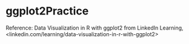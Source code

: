 # ggplot2Practice

Reference: Data Visualization in R with ggplot2 from LinkedIn Learning, 
<linkedin.com/learning/data-visualization-in-r-with-ggplot2>
